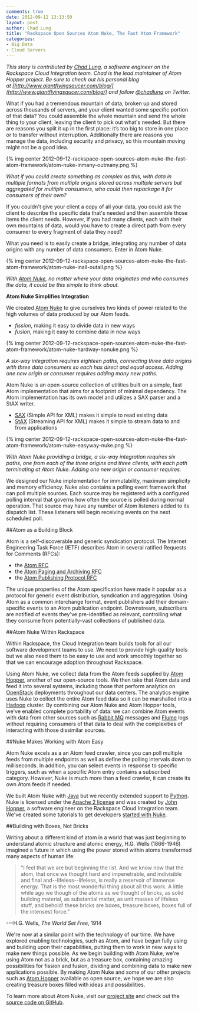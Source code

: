 ```yaml
---
comments: true
date: 2012-09-12 13:13:50
layout: post
author: Chad Lung
title: "Rackspace Open Sources Atom Nuke, The Fast Atom Framework"
categories:
- Big Data
- Cloud Servers
---
```

_This story is contributed by [Chad Lung](http://www.linkedin.com/in/chadlung), a software engineer on the Rackspace Cloud Integration team. Chad is the lead maintainer of Atom Hopper project. Be sure to check out his personal blog at [http://www.giantflyingsaucer.com/blog/](http://www.giantflyingsaucer.com/blog/) and follow [@chadlung](https://twitter.com/chadlung) on Twitter._

What if you had a tremendous mountain of data, broken up and stored across thousands of servers, and your client wanted some specific portion of that data? You could assemble the whole mountain and send the whole thing to your client, leaving the client to pick out what's needed. But there are reasons you split it up in the first place: it’s too big to store in one place or to transfer without interruption. Additionally there are reasons you manage the data, including security and privacy, so this mountain moving might not be a good idea.
<!-- more -->

{% img center 2012-09-12-rackspace-open-sources-atom-nuke-the-fast-atom-framework/atom-nuke-inmany-outmany.png %}

_What if you could create something as complex as this, with data in multiple formats from multiple origins stored across multiple servers but aggregated for multiple consumers, who could then repackage it for consumers of their own?_

If you couldn't give your client a copy of all your data, you could ask the client to describe the specific data that's needed and then assemble those items the client needs. However, if you had many clients, each with their own mountains of data, would you have to create a direct path from every consumer to every fragment of data they need?

What you need is to easily create a bridge, integrating any number of data origins with any number of data consumers. Enter in Atom Nuke.

{% img center 2012-09-12-rackspace-open-sources-atom-nuke-the-fast-atom-framework/atom-nuke-inall-outall.png %}

_With [Atom Nuke](http://atomnuke.org/), no matter where your data originates and who consumes the data, it could be this simple to think about._

**Atom Nuke Simplifies Integration**

We created [Atom Nuke](http://atomnuke.org/) to give ourselves two kinds of power related to the high volumes of data produced by our Atom feeds.

* _fission_, making it easy to divide data in new ways
* _fusion_, making it easy to combine data in new ways


{% img center 2012-09-12-rackspace-open-sources-atom-nuke-the-fast-atom-framework/atom-nuke-hardway-nonuke.png %}

_A six-way integration requires eighteen paths, connecting three data origins with three data consumers so each has direct and equal access. Adding one new origin or consumer requires adding many new paths._

Atom Nuke is an open-source collection of utilities built on a simple, fast Atom implementation that aims for a footprint of minimal dependency. The Atom implementation has its own model and utilizes a SAX parser and a StAX writer.

* [SAX](http://www.saxproject.org/) (Simple API for XML) makes it simple to read existing data
* [StAX](http://stax.codehaus.org/) (Streaming API for XML) makes it simple to stream data to and from applications

{% img center 2012-09-12-rackspace-open-sources-atom-nuke-the-fast-atom-framework/atom-nuke-easyway-nuke.png %}

_With Atom Nuke providing a bridge, a six-way integration requires six paths, one from each of the three origins and three clients, with each path terminating at Atom Nuke. Adding one new origin or consumer requires._

We designed our Nuke implementation for immutability, maximum simplicity and memory efficiency. Nuke also contains a polling event framework that can poll multiple sources. Each source may be registered with a configured polling interval that governs how often the source is polled during normal operation. That source may have any number of Atom listeners added to its dispatch list. These listeners will begin receiving events on the next scheduled poll.

##Atom as a Building Block

Atom is a self-discoverable and generic syndication protocol. The Internet Engineering Task Force (IETF) describes Atom in several ratified Requests for Comments (RFCs):

* the [Atom RFC](http://tools.ietf.org/html/rfc4287)
* the [Atom Paging and Archiving RFC](http://tools.ietf.org/html/rfc5005)
* the [Atom Publishing Protocol RFC](http://tools.ietf.org/html/rfc5023)

The unique properties of the Atom specification have made it popular as a protocol for generic event distribution, syndication and aggregation. Using Atom as a common interchange format, event publishers add their domain-specific events to an Atom publication endpoint. Downstream, subscribers are notified of events they've pre-identified as relevant, controlling what they consume from potentially-vast collections of published data.

##Atom Nuke Within Rackspace

Within Rackspace, the Cloud Integration team builds tools for all our software development teams to use. We need to provide high-quality tools but we also need them to be easy to use and work smoothly together so that we can encourage adoption throughout Rackspace.

Using Atom Nuke, we collect data from the Atom feeds supplied by [Atom Hopper](http://atomhopper.org/), another of our open-source tools. We then take that Atom data and feed it into several systems, including those that perform analytics on [OpenStack](http://openstack.org/) deployments throughout our data centers. The analytics engine uses Nuke to collect the entire Atom feed data so it can be marshalled into a [Hadoop](http://hadoop.apache.org/) cluster. By combining our Atom Nuke and Atom Hopper tools, we've enabled complete portability of data: we can combine Atom events with data from other sources such as [Rabbit MQ](http://www.rabbitmq.com/) messages and [Flume](http://flume.apache.org/) logs without requiring consumers of that data to deal with the complexities of interacting with those dissimilar sources.

##Nuke Makes Working with Atom Easy

Atom Nuke excels as a an Atom feed crawler, since you can poll multiple feeds from multiple endpoints as well as define the polling intervals down to milliseconds. In addition, you can select events in response to specific triggers, such as when a specific Atom entry contains a subscribed category. However, Nuke is much more than a feed crawler, it can create its own Atom feeds if needed.

We built Atom Nuke with [Java](http://java.com/) but we recently extended support to [Python](http://python.org/). Nuke is licensed under the [Apache 2 license](http://www.apache.org/licenses/LICENSE-2.0.html) and was created by [John Hopper](https://github.com/zinic), a software engineer on the Rackspace Cloud Integration team. We've created some tutorials to get developers [started with Nuke](http://www.giantflyingsaucer.com/blog/?cat=61).

##Building with Boxes, Not Bricks

Writing about a different kind of atom in a world that was just beginning to understand atomic structure and atomic energy, H.G. Wells (1866-1946) imagined a future in which using the power stored within atoms transformed many aspects of human life:

> "I feel that we are but beginning the list. And we know now that the atom, that once we thought hard and impenetrable, and indivisible and final and--lifeless--lifeless, is really a reservoir of immense energy. That is the most wonderful thing about all this work. A little while ago we though of the atoms as we thought of bricks, as solid building material, as substantial matter, as unit masses of lifeless stuff, and behold! these bricks are boxes, treasure boxes, boxes full of the intensest force."

---H.G. Wells, _The World Set Free_, 1914

We're now at a similar point with the technology of our time. We have explored enabling technologies, such as Atom, and have begun fully using and building upon their capabilities, putting them to work in new ways to make new things possible. As we begin building with Atom Nuke, we're using Atom not as a brick, but as a treasure box, containing amazing possibilities for fission and fusion, dividing and combining data to make new applications possible. By making Atom Nuke and some of our other projects such as [Atom Hopper](http://atomhopper.org/) available as open source, we hope we are also creating treasure boxes filled with ideas and possibilities.

To learn more about Atom Nuke, visit our [project site](http://atomnuke.org/) and check out the [source code on GitHub](https://github.com/zinic/atom-nuke/).
